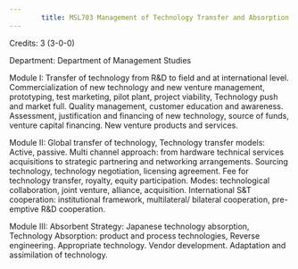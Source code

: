 ```yaml
---
        title: MSL703 Management of Technology Transfer and Absorption
---
```

Credits: 3 (3-0-0)

Department: Department of Management Studies

Module I: Transfer of technology from R&D to field and at international level. Commercialization of new technology and new venture management, prototyping, test marketing, pilot plant, project viability, Technology push and market full. Quality management, customer education and awareness. Assessment, justification and financing of new technology, source of funds, venture capital financing. New venture products and services.

Module II: Global transfer of technology, Technology transfer models: Active, passive. Multi channel approach: from hardware technical services acquisitions to strategic partnering and networking arrangements. Sourcing technology, technology negotiation, licensing agreement. Fee for technology transfer, royalty, equity participation. Modes: technological collaboration, joint venture, alliance, acquisition. International S&T cooperation: institutional framework, multilateral/ bilateral cooperation, pre-emptive R&D cooperation.

Module III: Absorbent Strategy: Japanese technology absorption, Technology Absorption: product and process technologies, Reverse engineering. Appropriate technology. Vendor development. Adaptation and assimilation of technology.